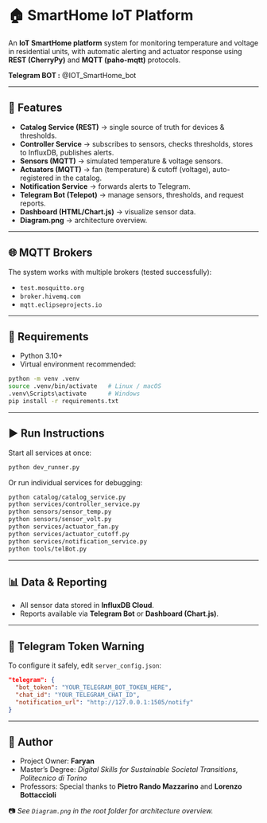 
# 🏠 SmartHome IoT Platform

An **IoT SmartHome platform** system for monitoring temperature and voltage in residential units, with automatic alerting and actuator response using **REST (CherryPy)** and **MQTT (paho-mqtt)** protocols.

**Telegram BOT :** @IOT_SmartHome_bot

---

## 🚀 Features
- **Catalog Service (REST)** → single source of truth for devices & thresholds.  
- **Controller Service** → subscribes to sensors, checks thresholds, stores to InfluxDB, publishes alerts.  
- **Sensors (MQTT)** → simulated temperature & voltage sensors.  
- **Actuators (MQTT)** → fan (temperature) & cutoff (voltage), auto-registered in the catalog.  
- **Notification Service** → forwards alerts to Telegram.  
- **Telegram Bot (Telepot)** → manage sensors, thresholds, and request reports.  
- **Dashboard (HTML/Chart.js)** → visualize sensor data.  
- **Diagram.png** → architecture overview.

---

## 🌐 MQTT Brokers
The system works with multiple brokers (tested successfully):  
- `test.mosquitto.org`  
- `broker.hivemq.com`  
- `mqtt.eclipseprojects.io`

---

## 🔧 Requirements
- Python 3.10+  
- Virtual environment recommended:
```bash
python -m venv .venv
source .venv/bin/activate   # Linux / macOS
.venv\Scripts\activate      # Windows
pip install -r requirements.txt
```

---

## ▶️ Run Instructions
Start all services at once:
```bash
python dev_runner.py
```

Or run individual services for debugging:
```bash
python catalog/catalog_service.py
python services/controller_service.py
python sensors/sensor_temp.py
python sensors/sensor_volt.py
python services/actuator_fan.py
python services/actuator_cutoff.py
python services/notification_service.py
python tools/telBot.py
```

---

## 📊 Data & Reporting
- All sensor data stored in **InfluxDB Cloud**.  
- Reports available via **Telegram Bot** or **Dashboard (Chart.js)**.

---

## 🔐 Telegram Token Warning
To configure it safely, edit `server_config.json`:

```json
"telegram": {
  "bot_token": "YOUR_TELEGRAM_BOT_TOKEN_HERE",
  "chat_id": "YOUR_TELEGRAM_CHAT_ID",
  "notification_url": "http://127.0.0.1:1505/notify"
}
```

---

## 👤 Author
- Project Owner: **Faryan**  
- Master’s Degree: *Digital Skills for Sustainable Societal Transitions, Politecnico di Torino*  
- Professors: Special thanks to **Pietro Rando Mazzarino** and **Lorenzo Bottaccioli**  

📷 *See `Diagram.png` in the root folder for architecture overview.*
